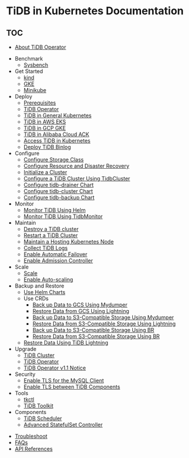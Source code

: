 # TiDB in Kubernetes Documentation

<!-- markdownlint-disable MD007 -->
<!-- markdownlint-disable MD032 -->

## TOC

- [About TiDB Operator](tidb-operator-overview.md)
+ Benchmark
  - [Sysbench](benchmark-sysbench.md)
+ Get Started
  - [kind](deploy-tidb-from-kubernetes-kind.md)
  - [GKE](deploy-tidb-from-kubernetes-gke.md)
  - [Minikube](deploy-tidb-from-kubernetes-minikube.md)
+ Deploy
  - [Prerequisites](prerequisites.md)
  - [TiDB Operator](deploy-tidb-operator.md)
  - [TiDB in General Kubernetes](deploy-on-general-kubernetes.md)
  - [TiDB in AWS EKS](deploy-on-aws-eks.md)
  - [TiDB in GCP GKE](deploy-on-gcp-gke.md)
  - [TiDB in Alibaba Cloud ACK](deploy-on-alibaba-cloud.md)
  - [Access TiDB in Kubernetes](access-tidb.md)
  - [Deploy TiDB Binlog](deploy-tidb-binlog.md)
+ Configure
  - [Configure Storage Class](configure-storage-class.md)
  - [Configure Resource and Disaster Recovery](configure-a-tidb-cluster.md)
  - [Initialize a Cluster](initialize-a-cluster.md)
  - [Configure a TiDB Cluster Using TidbCluster](configure-cluster-using-tidbcluster.md)
  - [Configure tidb-drainer Chart](configure-tidb-binlog-drainer.md)
  - [Configure tidb-cluster Chart](tidb-cluster-chart-config.md)
  - [Configure tidb-backup Chart](configure-backup.md)
+ Monitor
  - [Monitor TiDB Using Helm](monitor-a-tidb-cluster.md)
  - [Monitor TiDB Using TidbMonitor](monitor-using-tidbmonitor.md)
+ Maintain
  - [Destroy a TiDB cluster](destroy-a-tidb-cluster.md)
  - [Restart a TiDB Cluster](restart-a-tidb-cluster.md)
  - [Maintain a Hosting Kubernetes Node](maintain-a-kubernetes-node.md)
  - [Collect TiDB Logs](collect-tidb-logs.md)
  - [Enable Automatic Failover](use-auto-failover.md)
  - [Enable Admission Controller](enable-admission-webhook.md)
+ Scale
  - [Scale](scale-a-tidb-cluster.md)
  - [Enable Auto-scaling](enable-tidb-cluster-auto-scaling.md)
+ Backup and Restore
  - [Use Helm Charts](backup-and-restore-using-helm-charts.md)
  + Use CRDs
    - [Back up Data to GCS Using Mydumper](backup-to-gcs.md)
    - [Restore Data from GCS Using Lightning](restore-from-gcs.md)
    - [Back up Data to S3-Compatible Storage Using Mydumper](backup-to-s3.md)
    - [Restore Data from S3-Compatible Storage Using Lightning](restore-from-s3.md)
    - [Back up Data to S3-Compatible Storage Using BR](backup-to-aws-s3-using-br.md)
    - [Restore Data from S3-Compatible Storage Using BR](restore-from-aws-s3-using-br.md)
  - [Restore Data Using TiDB Lightning](restore-data-using-tidb-lightning.md)
+ Upgrade
  - [TiDB Cluster](upgrade-a-tidb-cluster.md)
  - [TiDB Operator](upgrade-tidb-operator.md)
  - [TiDB Operator v1.1 Notice](notes-tidb-operator-v1.1.md)
+ Security
  - [Enable TLS for the MySQL Client](enable-tls-for-mysql-client.md)
  - [Enable TLS between TiDB Components](enable-tls-between-components.md)
+ Tools
  - [tkctl](use-tkctl.md)
  - [TiDB Toolkit](tidb-toolkit.md)
+ Components
  - [TiDB Scheduler](tidb-scheduler.md)
  - [Advanced StatefulSet Controller](advanced-statefulset.md)
- [Troubleshoot](troubleshoot.md)
- [FAQs](faq.md)
- [API References](api-references.md)
